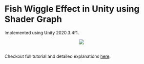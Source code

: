 # Fish Wiggle Effect in Unity using Shader Graph

Implemented using Unity 2020.3.4f1.

<div style="text-align:center">
  <img src="https://i.imgur.com/G77LpNB.gif"/>
</div>
<br>

Checkout full tutorial and detailed explanations <a href=https://steveimm.id/posts/fish-wiggle/>here</a>.
